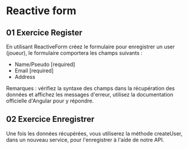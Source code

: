# Reactive form

## 01 Exercice Register

En utilisant ReactiveForm créez le formulaire pour enregistrer un user (joueur), le formulaire comportera les champs suivants :

- Name/Pseudo [required]
- Email [required]
- Address

Remarques : vérifiez la syntaxe des champs dans la récupération des données et affichez les messages d'erreur, utilisez la documentation officielle d'Angular pour y répondre.

## 02 Exercice Enregistrer 

Une fois les données récupérées, vous utiliserez la méthode createUser, dans un nouveau service, pour l'enregistrer à l'aide de notre API.